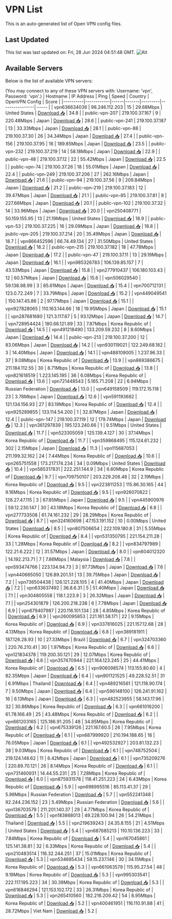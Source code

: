 # VPN List

This is an auto-generated list of Open VPN config files.

## Last Updated

This list was last updated on: Fri, 28 Jun 2024 04:51:48 GMT.
![Alt](https://repobeats.axiom.co/api/embed/186b98318ef1479477931607c1ad7d823f12451f.svg "Repobeats analytics image")

## Available Servers

Below is the list of available VPN servers:

(You may connect to any of these VPN servers with: Username: 'vpn', Password: 'vpn'.)
| Hostname | IP Address | Ping | Speed | Country | OpenVPN Config | Score |
|----------|------------|------|-------|---------|----------------| ----- |
| vpn636634036 | 98.246.112.203 | 15 | 29.68Mbps | United States | [Download 📥](./configs/server_0_US.ovpn) | 34.8 |
| public-vpn-207 | 219.100.37.167 | 9 | 220.48Mbps | Japan | [Download 📥](./configs/server_1_JP.ovpn) | 28.6 |
| public-vpn-241 | 219.100.37.187 | 13 | 33.33Mbps | Japan | [Download 📥](./configs/server_2_JP.ovpn) | 28.1 |
| public-vpn-88 | 219.100.37.30 | 26 | 34.34Mbps | Japan | [Download 📥](./configs/server_3_JP.ovpn) | 27.4 |
| public-vpn-156 | 219.100.37.95 | 16 | 189.85Mbps | Japan | [Download 📥](./configs/server_4_JP.ovpn) | 23.5 |
| public-vpn-232 | 219.100.37.219 | 14 | 58.18Mbps | Japan | [Download 📥](./configs/server_5_JP.ovpn) | 22.9 |
| public-vpn-48 | 219.100.37.12 | 22 | 55.42Mbps | Japan | [Download 📥](./configs/server_6_JP.ovpn) | 22.5 |
| public-vpn-74 | 219.100.37.26 | 18 | 55.01Mbps | Japan | [Download 📥](./configs/server_7_JP.ovpn) | 22.4 |
| public-vpn-249 | 219.100.37.206 | 27 | 262.16Mbps | Japan | [Download 📥](./configs/server_8_JP.ovpn) | 21.6 |
| public-vpn-94 | 219.100.37.56 | 9 | 209.84Mbps | Japan | [Download 📥](./configs/server_9_JP.ovpn) | 21.2 |
| public-vpn-219 | 219.100.37.183 | 12 | 39.47Mbps | Japan | [Download 📥](./configs/server_10_JP.ovpn) | 21.1 |
| public-vpn-85 | 219.100.37.81 | 8 | 227.66Mbps | Japan | [Download 📥](./configs/server_11_JP.ovpn) | 20.1 |
| public-vpn-102 | 219.100.37.32 | 14 | 33.96Mbps | Japan | [Download 📥](./configs/server_12_JP.ovpn) | 20.0 |
| vpn250408771 | 50.159.155.95 | 13 | 21.19Mbps | United States | [Download 📥](./configs/server_13_US.ovpn) | 18.9 |
| public-vpn-53 | 219.100.37.225 | 16 | 29.09Mbps | Japan | [Download 📥](./configs/server_14_JP.ovpn) | 18.8 |
| public-vpn-205 | 219.100.37.214 | 20 | 35.49Mbps | Japan | [Download 📥](./configs/server_15_JP.ovpn) | 18.7 |
| vpn866452596 | 66.74.49.134 | 27 | 31.50Mbps | United States | [Download 📥](./configs/server_16_US.ovpn) | 18.2 |
| public-vpn-215 | 219.100.37.182 | 18 | 47.78Mbps | Japan | [Download 📥](./configs/server_17_JP.ovpn) | 17.2 |
| public-vpn-47 | 219.100.37.11 | 13 | 29.19Mbps | Japan | [Download 📥](./configs/server_18_JP.ovpn) | 16.1 |
| vpn985326783 | 106.139.85.157 | 7 | 43.53Mbps | Japan | [Download 📥](./configs/server_19_JP.ovpn) | 15.8 |
| vpn277910437 | 106.180.103.43 | 12 | 60.57Mbps | Japan | [Download 📥](./configs/server_20_JP.ovpn) | 15.6 |
| vpn506029540 | 59.138.98.99 | 3 | 85.61Mbps | Japan | [Download 📥](./configs/server_21_JP.ovpn) | 15.4 |
| vpn700712131 | 123.0.72.249 | 7 | 33.79Mbps | Japan | [Download 📥](./configs/server_22_JP.ovpn) | 15.2 |
| vpn449049541 | 150.147.45.86 | 2 | 97.17Mbps | Japan | [Download 📥](./configs/server_23_JP.ovpn) | 15.1 |
| vpn927828065 | 110.163.144.66 | 18 | 19.95Mbps | Japan | [Download 📥](./configs/server_24_JP.ovpn) | 15.1 |
| vpn287681680 | 121.3.117.67 | 5 | 93.12Mbps | Japan | [Download 📥](./configs/server_25_JP.ovpn) | 14.7 |
| vpn728954424 | 180.66.121.89 | 33 | 7.87Mbps | Korea Republic of | [Download 📥](./configs/server_26_KR.ovpn) | 14.5 |
| vpn491218490 | 133.209.59.232 | 8 | 8.60Mbps | Japan | [Download 📥](./configs/server_27_JP.ovpn) | 14.4 |
| public-vpn-213 | 219.100.37.200 | 12 | 83.06Mbps | Japan | [Download 📥](./configs/server_28_JP.ovpn) | 14.2 |
| vpn930119021 | 122.249.68.182 | 3 | 14.40Mbps | Japan | [Download 📥](./configs/server_29_JP.ovpn) | 14.1 |
| vpn488109005 | 1.237.96.33 | 37 | 9.08Mbps | Korea Republic of | [Download 📥](./configs/server_30_KR.ovpn) | 13.9 |
| vpn869386675 | 211.184.112.55 | 30 | 8.71Mbps | Korea Republic of | [Download 📥](./configs/server_31_KR.ovpn) | 13.8 |
| vpn821618519 | 1.223.145.195 | 36 | 6.08Mbps | Korea Republic of | [Download 📥](./configs/server_32_KR.ovpn) | 13.6 |
| vpn721448543 | 5.165.71.208 | 22 | 6.94Mbps | Russian Federation | [Download 📥](./configs/server_33_RU.ovpn) | 13.0 |
| vpn649158509 | 119.172.15.118 | 23 | 3.78Mbps | Japan | [Download 📥](./configs/server_34_JP.ovpn) | 12.6 |
| vpn591193682 | 121.134.156.93 | 27 | 83.19Mbps | Korea Republic of | [Download 📥](./configs/server_35_KR.ovpn) | 12.4 |
| vpn925289855 | 133.114.54.200 | 1 | 32.87Mbps | Japan | [Download 📥](./configs/server_36_JP.ovpn) | 12.4 |
| public-vpn-147 | 219.100.37.119 | 12 | 179.74Mbps | Japan | [Download 📥](./configs/server_37_JP.ovpn) | 12.3 |
| vpn361297839 | 195.123.240.66 | 1 | 9.51Mbps | United States | [Download 📥](./configs/server_38_US.ovpn) | 11.7 |
| vpn523305059 | 125.139.4.127 | 30 | 37.14Mbps | Korea Republic of | [Download 📥](./configs/server_39_KR.ovpn) | 11.7 |
| vpn359868495 | 115.124.61.232 | 302 | 2.15Mbps | Japan | [Download 📥](./configs/server_40_JP.ovpn) | 11.3 |
| vpn115687053 | 211.199.32.162 | 24 | 7.44Mbps | Korea Republic of | [Download 📥](./configs/server_41_KR.ovpn) | 10.6 |
| vpn265751558 | 173.217.174.234 | 34 | 0.09Mbps | United States | [Download 📥](./configs/server_42_US.ovpn) | 10.4 |
| vpn585317831 | 222.251.144.9 | 34 | 6.60Mbps | Korea Republic of | [Download 📥](./configs/server_43_KR.ovpn) | 9.7 |
| vpn709750107 | 203.229.208.48 | 32 | 2.19Mbps | Korea Republic of | [Download 📥](./configs/server_44_KR.ovpn) | 9.5 |
| vpn223811253 | 115.86.30.165 | 44 | 9.16Mbps | Korea Republic of | [Download 📥](./configs/server_45_KR.ovpn) | 9.5 |
| vpn926070822 | 128.27.47.115 | 3 | 67.85Mbps | Japan | [Download 📥](./configs/server_46_JP.ovpn) | 9.5 |
| vpn445900976 | 59.12.230.147 | 30 | 43.18Mbps | Korea Republic of | [Download 📥](./configs/server_47_KR.ovpn) | 8.8 |
| vpn277733508 | 61.74.161.232 | 29 | 28.29Mbps | Korea Republic of | [Download 📥](./configs/server_48_KR.ovpn) | 8.7 |
| vpn324160698 | 47.153.191.152 | 10 | 0.00Mbps | United States | [Download 📥](./configs/server_49_US.ovpn) | 8.5 |
| vpn807506654 | 222.109.180.8 | 31 | 5.55Mbps | Korea Republic of | [Download 📥](./configs/server_50_KR.ovpn) | 8.4 |
| vpn531350795 | 221.154.211.28 | 33 | 1.28Mbps | Korea Republic of | [Download 📥](./configs/server_51_KR.ovpn) | 8.2 |
| vpn834797989 | 122.21.6.222 | 12 | 31.57Mbps | Japan | [Download 📥](./configs/server_52_JP.ovpn) | 8.0 |
| vpn604012320 | 14.192.213.71 | 7 | 7.86Mbps | Malaysia | [Download 📥](./configs/server_53_MY.ovpn) | 7.8 |
| vpn593474766 | 223.134.94.73 | 3 | 97.73Mbps | Japan | [Download 📥](./configs/server_54_JP.ovpn) | 7.6 |
| vpn440665050 | 126.89.201.51 | 13 | 39.75Mbps | Japan | [Download 📥](./configs/server_55_JP.ovpn) | 7.2 |
| vpn736504438 | 126.121.228.105 | 4 | 41.40Mbps | Japan | [Download 📥](./configs/server_56_JP.ovpn) | 7.2 |
| vpn633637492 | 36.8.6.31 | 5 | 51.40Mbps | Japan | [Download 📥](./configs/server_57_JP.ovpn) | 7.1 |
| vpn304805558 | 118.1.223.9 | 3 | 26.32Mbps | Japan | [Download 📥](./configs/server_58_JP.ovpn) | 7.1 |
| vpn254301879 | 126.200.218.238 | 6 | 7.78Mbps | Japan | [Download 📥](./configs/server_59_JP.ovpn) | 6.9 |
| vpn679407987 | 220.116.101.134 | 28 | 4.85Mbps | Korea Republic of | [Download 📥](./configs/server_60_KR.ovpn) | 6.9 |
| vpn260095853 | 221.161.58.171 | 22 | 9.15Mbps | Korea Republic of | [Download 📥](./configs/server_61_KR.ovpn) | 6.9 |
| vpn337816025 | 221.157.12.68 | 28 | 4.13Mbps | Korea Republic of | [Download 📥](./configs/server_62_KR.ovpn) | 6.8 |
| vpn389181911 | 187.126.28.93 | 10 | 27.33Mbps | Brazil | [Download 📥](./configs/server_63_BR.ovpn) | 6.7 |
| vpn324703360 | 220.76.210.41 | 30 | 1.97Mbps | Korea Republic of | [Download 📥](./configs/server_64_KR.ovpn) | 6.6 |
| vpn121834378 | 119.200.30.121 | 29 | 12.07Mbps | Korea Republic of | [Download 📥](./configs/server_65_KR.ovpn) | 6.6 |
| vpn357470944 | 221.164.123.245 | 25 | 44.41Mbps | Korea Republic of | [Download 📥](./configs/server_66_KR.ovpn) | 6.5 |
| vpn906098574 | 113.155.80.60 | 4 | 82.35Mbps | Japan | [Download 📥](./configs/server_67_JP.ovpn) | 6.4 |
| vpn901121525 | 49.228.52.51 | 31 | 6.91Mbps | Thailand | [Download 📥](./configs/server_68_TH.ovpn) | 6.4 |
| vpn489216561 | 121.118.90.174 | 7 | 9.50Mbps | Japan | [Download 📥](./configs/server_69_JP.ovpn) | 6.4 |
| vpn596148100 | 126.241.91.162 | 16 | 6.13Mbps | Japan | [Download 📥](./configs/server_70_JP.ovpn) | 6.3 |
| vpn482523955 | 58.143.17.96 | 32 | 30.86Mbps | Korea Republic of | [Download 📥](./configs/server_71_KR.ovpn) | 6.3 |
| vpn661016200 | 61.78.166.49 | 25 | 43.48Mbps | Korea Republic of | [Download 📥](./configs/server_72_KR.ovpn) | 6.2 |
| vpn661203165 | 125.186.91.205 | 48 | 34.85Mbps | Korea Republic of | [Download 📥](./configs/server_73_KR.ovpn) | 6.2 |
| vpn675339126 | 221.167.60.5 | 26 | 7.95Mbps | Korea Republic of | [Download 📥](./configs/server_74_KR.ovpn) | 6.1 |
| vpn687999920 | 210.194.188.65 | 18 | 76.05Mbps | Japan | [Download 📥](./configs/server_75_JP.ovpn) | 6.1 |
| vpn492532927 | 203.81.132.23 | 38 | 9.03Mbps | Korea Republic of | [Download 📥](./configs/server_76_KR.ovpn) | 6.1 |
| vpn748752504 | 219.124.148.62 | 11 | 6.42Mbps | Japan | [Download 📥](./configs/server_77_JP.ovpn) | 6.1 |
| vpn735209276 | 220.89.70.121 | 26 | 8.14Mbps | Korea Republic of | [Download 📥](./configs/server_78_KR.ovpn) | 6.1 |
| vpn731460931 | 14.44.55.231 | 25 | 7.28Mbps | Korea Republic of | [Download 📥](./configs/server_79_KR.ovpn) | 6.0 |
| vpn875931578 | 118.41.251.223 | 24 | 6.43Mbps | Korea Republic of | [Download 📥](./configs/server_80_KR.ovpn) | 5.9 |
| vpn698995516 | 85.113.41.37 | 29 | 5.98Mbps | Russian Federation | [Download 📥](./configs/server_81_RU.ovpn) | 5.7 |
| vpn552241348 | 92.244.236.152 | 23 | 5.49Mbps | Russian Federation | [Download 📥](./configs/server_82_RU.ovpn) | 5.6 |
| vpn136703579 | 211.201.140.37 | 29 | 4.77Mbps | Korea Republic of | [Download 📥](./configs/server_83_KR.ovpn) | 5.5 |
| vpn183868013 | 49.228.100.94 | 26 | 54.21Mbps | Thailand | [Download 📥](./configs/server_84_TH.ovpn) | 5.5 |
| vpn219639243 | 24.35.8.155 | 21 | 4.51Mbps | United States | [Download 📥](./configs/server_85_US.ovpn) | 5.4 |
| vpn687685213 | 110.10.136.223 | 33 | 7.84Mbps | Korea Republic of | [Download 📥](./configs/server_86_KR.ovpn) | 5.4 |
| vpn167045861 | 125.141.38.81 | 32 | 6.33Mbps | Korea Republic of | [Download 📥](./configs/server_87_KR.ovpn) | 5.4 |
| vpn210483514 | 116.32.244.251 | 37 | 15.01Mbps | Korea Republic of | [Download 📥](./configs/server_88_KR.ovpn) | 5.3 |
| vpn534685434 | 59.15.237.146 | 30 | 34.15Mbps | Korea Republic of | [Download 📥](./configs/server_89_KR.ovpn) | 5.3 |
| vpn661063579 | 115.95.27.54 | 48 | 9.19Mbps | Korea Republic of | [Download 📥](./configs/server_90_KR.ovpn) | 5.3 |
| vpn995303541 | 222.117.195.223 | 34 | 30.39Mbps | Korea Republic of | [Download 📥](./configs/server_91_KR.ovpn) | 5.3 |
| vpn616846294 | 121.153.102.172 | 33 | 26.31Mbps | Korea Republic of | [Download 📥](./configs/server_92_KR.ovpn) | 5.3 |
| vpn265410560 | 182.216.209.42 | 54 | 8.95Mbps | Korea Republic of | [Download 📥](./configs/server_93_KR.ovpn) | 5.2 |
| vpn400461951 | 116.110.91.88 | 41 | 28.72Mbps | Viet Nam | [Download 📥](./configs/server_94_VN.ovpn) | 5.2 |
